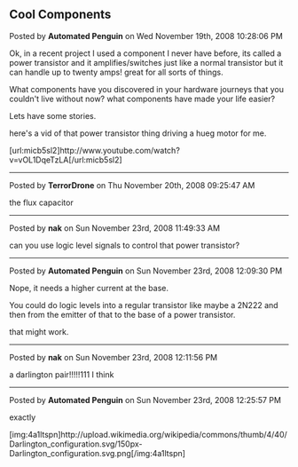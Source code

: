 ## Cool Components
Posted by **Automated Penguin** on Wed November 19th, 2008 10:28:06 PM

Ok, in a recent project I used a component I never have before, its called a power transistor and it amplifies/switches just like a normal transistor but it can handle up to twenty amps! great for all sorts of things.

What components have you discovered in your hardware journeys that you couldn't live without now? what components have made your life easier?

Lets have some stories.

here's a vid of that power transistor thing driving a hueg motor for me.

[url:micb5sl2]http&#58;//www&#46;youtube&#46;com/watch?v=vOL1DqeTzLA[/url:micb5sl2]

--------------------------------------------------------------------------------

Posted by **TerrorDrone** on Thu November 20th, 2008 09:25:47 AM

the flux capacitor

--------------------------------------------------------------------------------

Posted by **nak** on Sun November 23rd, 2008 11:49:33 AM

can you use logic level signals to control that power transistor?

--------------------------------------------------------------------------------

Posted by **Automated Penguin** on Sun November 23rd, 2008 12:09:30 PM

Nope, it needs a higher current at the base.

You could do logic levels into a regular transistor like maybe a 2N222 and then from the emitter of that to the base of a power transistor.

that might work.

--------------------------------------------------------------------------------

Posted by **nak** on Sun November 23rd, 2008 12:11:56 PM

a darlington pair!!!!!111 I think

--------------------------------------------------------------------------------

Posted by **Automated Penguin** on Sun November 23rd, 2008 12:25:57 PM

exactly

[img:4a1ltspn]http&#58;//upload&#46;wikimedia&#46;org/wikipedia/commons/thumb/4/40/Darlington_configuration&#46;svg/150px-Darlington_configuration&#46;svg&#46;png[/img:4a1ltspn]

